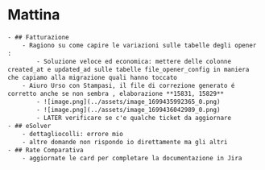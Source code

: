 # Mattina
	- ## Fatturazione
		- Ragiono su come capire le variazioni sulle tabelle degli opener :
			- Soluzione veloce ed economica: mettere delle colonne created_at e updated_ad sulle tabelle file_opener_config in maniera che capiamo alla migrazione quali hanno toccato
		- Aiuro Urso con Stampasi, il file di correzione generato é corretto anche se non sembra , elaborazione **15831, 15829**
			- ![image.png](../assets/image_1699435992365_0.png)
			- ![image.png](../assets/image_1699436042989_0.png)
			- LATER verificare se c'e qualche ticket da aggiornare
	- ## eSolver
		- dettagliocolli: errore mio
		- altre domande non rispondo io direttamente ma gli altri
	- ## Rate Comparativa
		- aggiornate le card per completare la documentazione in Jira